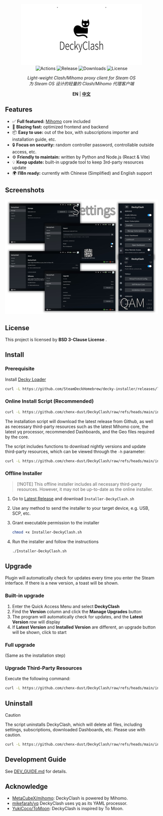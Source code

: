 <div align="center">
   <img src="./assets/logo.svg" width="400" height="200" alt="DeckyClash">
   <div>
      <img src="https://img.shields.io/github/check-runs/chenx-dust/DeckyClash/main" alt="Actions">
      <img src="https://img.shields.io/github/v/release/chenx-dust/DeckyClash" alt="Release">
      <img src="https://img.shields.io/github/downloads/chenx-dust/DeckyClash/total" alt="Downloads">
      <img src="https://img.shields.io/badge/license-BSD 3--Clause-blue" alt="License">
   </div>
   <p>
      <i>Light-weight Clash/Mihomo proxy client for Steam OS</i>
      <br>
      <i>为 Steam OS 设计的轻量的 Clash/Mihomo 代理客户端</i>
   </p>
   <p>
      <b>EN</b> | <b><a href="./README_CN.md">中文</a></b>
   <p>
</div>

## Features

- ✅ **Full featured:** [Mihomo](https://github.com/MetaCubeX/mihomo) core included
- 🚀 **Blazing fast:** optimized frontend and backend
- 📦 **Easy to use:** out of the box, with subscriptions importer and installation guide, etc.
- 🔒 **Focus on security:** random controller password, controllable outside access, etc.
- ⚙️ **Friendly to maintain:** written by Python and Node.js (React & Vite)
- 💡 **Keep update:** built-in upgrade tool to keep 3rd-party resources update
- 🌍 **I18n ready:** currently with Chinese (Simplified) and English support

## Screenshots

![Screenshots](./assets/screenshots.png)

## License

This project is licensed by **BSD 3-Clause License** .

## Install

### Prerequisite

Install [Decky Loader](https://github.com/SteamDeckHomebrew/decky-loader)

```sh
curl -L https://github.com/SteamDeckHomebrew/decky-installer/releases/latest/download/install_release.sh | sh
```

### Online Install Script (Recommended)

```sh
curl -L https://github.com/chenx-dust/DeckyClash/raw/refs/heads/main/install.sh | bash
```

The installation script will download the latest release from Github, as well as necessary third-party resources such as the latest Mihomo core, the latest yq processor, recommended Dashboards, and the Geo files required by the core.

The script includes functions to download nightly versions and update third-party resources, which can be viewed through the `-h` parameter:

```sh
curl -L https://github.com/chenx-dust/DeckyClash/raw/refs/heads/main/install.sh | bash -s -- -h
```

### Offline Installer

> [!NOTE] This offline installer includes all necessary third-party resources. However, it may not be up-to-date as the online installer.

1. Go to [Latest Release](https://github.com/chenx-dust/DeckyClash/releases/latest) and download `Installer-DeckyClash.sh`

2. Use any method to send the installer to your target device, e.g. USB, SCP, etc.

3. Grant executable permission to the installer

   ```sh
   chmod +x Installer-DeckyClash.sh
   ```

4. Run the installer and follow the instructions

   ```sh
   ./Installer-DeckyClash.sh
   ```

## Upgrade

Plugin will automatically check for updates every time you enter the Steam interface. If there is a new version, a toast will be shown.

### Built-in upgrade

1. Enter the Quick Access Menu and select **DeckyClash**
2. Find the **Version** column and click the **Manage Upgrades** button
3. The program will automatically check for updates, and the **Latest Version** row will display
4. If **Latest Version** and **Installed Version** are different, an upgrade button will be shown, click to start

### Full upgrade

(Same as the installation step)

### Upgrade Third-Party Resources

Execute the following command:

```sh
curl -L https://github.com/chenx-dust/DeckyClash/raw/refs/heads/main/install.sh | bash -s -- --without-plugin --without-restart --yes
```

## Uninstall

> [!CAUTION]
> The script uninstalls DeckyClash, which will delete all files, including settings, subscriptions, downloaded Dashboards, etc. Please use with caution.

```sh
curl -L https://github.com/chenx-dust/DeckyClash/raw/refs/heads/main/install.sh | bash -s -- --clean-uninstall
```

## Development Guide

See [DEV_GUIDE.md](./docs/DEV_GUIDE.md) for details.

## Acknowledge

- [MetaCubeX/mihomo](https://github.com/MetaCubeX/mihomo): DeckyClash is powered by Mihomo.
- [mikefarah/yq](https://github.com/mikefarah/yq) DeckyClash uses yq as its YAML processor.
- [YukiCoco/ToMoon](https://github.com/YukiCoco/ToMoon): DeckyClash is inspired by To Moon.
